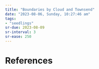 ```yaml
---
title: "Boundaries by Cloud and Townsend"
date: "2023-08-06, Sunday, 10:27:46 am"
tags:
- "seedlings"
sr-due: 2023-08-09
sr-interval: 3
sr-ease: 250
---
```




# References